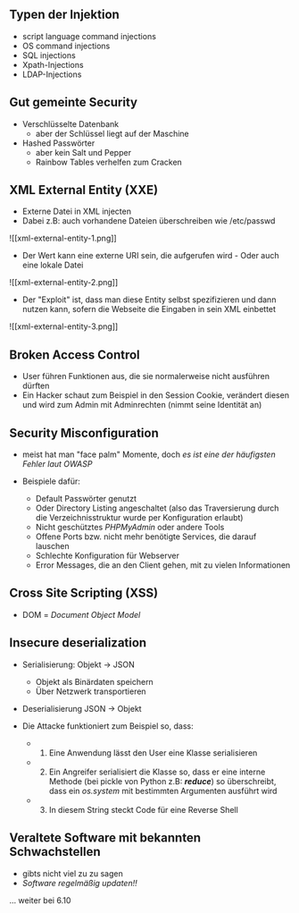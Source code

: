 ## Typen der Injektion
- script language command injections  
- OS command injections
- SQL injections
- Xpath-Injections
- LDAP-Injections

## Gut gemeinte Security
- Verschlüsselte Datenbank
	- aber der Schlüssel liegt auf der Maschine
- Hashed Passwörter
	- aber kein Salt und Pepper
	- Rainbow Tables verhelfen zum Cracken

## XML External Entity (XXE)
- Externe Datei in XML injecten
- Dabei z.B: auch vorhandene Dateien überschreiben wie /etc/passwd

![[xml-external-entity-1.png]]

- Der Wert kann eine externe URI sein, die aufgerufen wird - Oder auch eine lokale Datei

![[xml-external-entity-2.png]]

- Der "Exploit" ist, dass man diese Entity selbst spezifizieren und dann nutzen kann, sofern die Webseite die Eingaben in sein XML einbettet

![[xml-external-entity-3.png]]

## Broken Access Control
- User führen Funktionen aus, die sie normalerweise nicht ausführen dürften
- Ein Hacker schaut zum Beispiel in den Session Cookie, verändert diesen und wird zum Admin mit Adminrechten (nimmt seine Identität an)

## Security Misconfiguration
- meist hat man "face palm" Momente, doch *es ist eine der häufigsten Fehler laut OWASP*

- Beispiele dafür:
	- Default Passwörter genutzt
	- Oder Directory Listing angeschaltet (also das Traversierung durch die Verzeichnisstruktur wurde per Konfiguration erlaubt)
	- Nicht geschütztes *PHPMyAdmin* oder andere Tools
	- Offene Ports bzw. nicht mehr benötigte Services, die darauf lauschen
	- Schlechte Konfiguration für Webserver
	- Error Messages, die an den Client gehen, mit zu vielen Informationen

## Cross Site Scripting (XSS)
- DOM = *Document Object Model*

## Insecure deserialization
- Serialisierung: Objekt -> JSON
	- Objekt als Binärdaten speichern
	- Über Netzwerk transportieren
- Deserialisierung JSON -> Objekt

- Die Attacke funktioniert zum Beispiel so, dass:
	- 1) Eine Anwendung lässt den User eine Klasse serialisieren
	- 2) Ein Angreifer serialisiert die Klasse so, dass er eine interne Methode (bei pickle von Python z.B: *__reduce__*) so überschreibt, dass ein *os.system* mit bestimmten Argumenten ausführt wird
	- 3) In diesem String steckt Code für eine Reverse Shell

## Veraltete Software mit bekannten Schwachstellen
- gibts nicht viel zu zu sagen
- *Software regelmäßig updaten!!*

... weiter bei 6.10